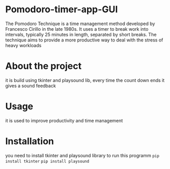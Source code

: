 # Pomodoro-timer-app-GUI
The Pomodoro Technique is a time management method developed by Francesco Cirillo in the late 1980s. It uses a timer to break work into intervals, typically 25 minutes in length, separated by short breaks. The technique aims to provide a more productive way to deal with the stress of heavy workloads

# About the project
it is build using tkinter and playsound lib, every time the count down ends it gives a sound feedback

# Usage
it is used to improve productivity and time management

# Installation
you need to install tkinter and playsound library to run this programm
`pip install tkinter`
`pip install playsound`

